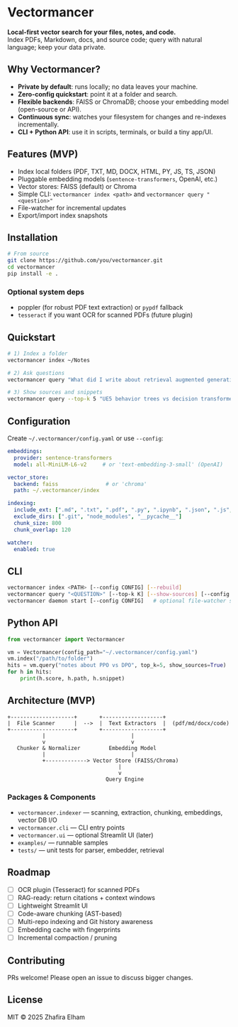 # Vectormancer

**Local-first vector search for your files, notes, and code.**  
Index PDFs, Markdown, docs, and source code; query with natural language; keep your data private.


## Why Vectormancer?

- **Private by default**: runs locally; no data leaves your machine.
- **Zero-config quickstart**: point it at a folder and search.
- **Flexible backends**: FAISS or ChromaDB; choose your embedding model (open-source or API).
- **Continuous sync**: watches your filesystem for changes and re-indexes incrementally.
- **CLI + Python API**: use it in scripts, terminals, or build a tiny app/UI.

## Features (MVP)

- Index local folders (PDF, TXT, MD, DOCX, HTML, PY, JS, TS, JSON)
- Pluggable embedding models (`sentence-transformers`, OpenAI, etc.)
- Vector stores: FAISS (default) or Chroma
- Simple CLI: `vectormancer index <path>` and `vectormancer query "<question>"`
- File-watcher for incremental updates
- Export/import index snapshots

## Installation

```bash
# From source
git clone https://github.com/you/vectormancer.git
cd vectormancer
pip install -e .
```

### Optional system deps
- poppler (for robust PDF text extraction) or `pypdf` fallback
- `tesseract` if you want OCR for scanned PDFs (future plugin)

## Quickstart

```bash
# 1) Index a folder
vectormancer index ~/Notes

# 2) Ask questions
vectormancer query "What did I write about retrieval augmented generation?"

# 3) Show sources and snippets
vectormancer query --top-k 5 "UE5 behavior trees vs decision transformers"
```

## Configuration

Create `~/.vectormancer/config.yaml` or use `--config`:

```yaml
embeddings:
  provider: sentence-transformers
  model: all-MiniLM-L6-v2     # or 'text-embedding-3-small' (OpenAI)

vector_store:
  backend: faiss               # or 'chroma'
  path: ~/.vectormancer/index

indexing:
  include_ext: [".md", ".txt", ".pdf", ".py", ".ipynb", ".json", ".js", ".ts"]
  exclude_dirs: [".git", "node_modules", "__pycache__"]
  chunk_size: 800
  chunk_overlap: 120

watcher:
  enabled: true
```

## CLI

```bash
vectormancer index <PATH> [--config CONFIG] [--rebuild]
vectormancer query "<QUESTION>" [--top-k K] [--show-sources] [--config CONFIG]
vectormancer daemon start [--config CONFIG]   # optional file-watcher service
```

## Python API

```python
from vectormancer import Vectormancer

vm = Vectormancer(config_path="~/.vectormancer/config.yaml")
vm.index("/path/to/folder")
hits = vm.query("notes about PPO vs DPO", top_k=5, show_sources=True)
for h in hits:
    print(h.score, h.path, h.snippet)
```

## Architecture (MVP)

```
+--------------------+       +-------------------+
|  File Scanner      |  -->  |  Text Extractors  |  (pdf/md/docx/code)
+--------------------+       +-------------------+
           |                           |
           v                           v
   Chunker & Normalizer         Embedding Model
           |                           |
           +-------------> Vector Store (FAISS/Chroma)
                                   |
                                   v
                               Query Engine
```

### Packages & Components

- `vectormancer.indexer` — scanning, extraction, chunking, embeddings, vector DB I/O
- `vectormancer.cli` — CLI entry points
- `vectormancer.ui` — optional Streamlit UI (later)
- `examples/` — runnable samples
- `tests/` — unit tests for parser, embedder, retrieval

## Roadmap

- [ ] OCR plugin (Tesseract) for scanned PDFs
- [ ] RAG-ready: return citations + context windows
- [ ] Lightweight Streamlit UI
- [ ] Code-aware chunking (AST-based)
- [ ] Multi-repo indexing and Git history awareness
- [ ] Embedding cache with fingerprints
- [ ] Incremental compaction / pruning

## Contributing

PRs welcome! Please open an issue to discuss bigger changes.

## License

MIT © 2025 Zhafira Elham